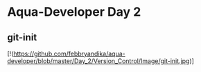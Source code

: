 # Aqua-Developer Day 2

## git-init
[!(https://github.com/febbryandika/aqua-developer/blob/master/Day_2/Version_Control/Image/git-init.jpg)]
